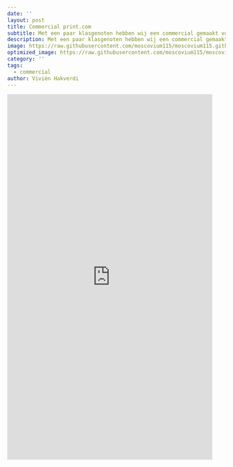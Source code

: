 ```yaml
---
date: ''
layout: post
title: Commercial print.com
subtitle: Met een paar klasgenoten hebben wij een commercial gemaakt voor de opdrachtgever print.com. Ik heb geholpen met het filmen en heb het gemonteerd tot een geheel.
description: Met een paar klasgenoten hebben wij een commercial gemaakt voor de opdrachtgever print.com. Ik heb geholpen met het filmen en heb het gemonteerd tot een geheel.
image: https://raw.githubusercontent.com/moscovium115/moscovium115.github.io/master/assets/img/Screenshot%20from%202022-12-03%2014-24-07.png
optimized_image: https://raw.githubusercontent.com/moscovium115/moscovium115.github.io/master/assets/img/Screenshot%20from%202022-12-03%2014-24-07.png
category: ''
tags:
  - commercial
author: Vivièn Hakverdi
---
```

<iframe width="473" height="840" src="https://www.youtube.com/embed/NDfWauVSjwI" title="Commercial Print.com" frameborder="0" allow="accelerometer; autoplay; clipboard-write; encrypted-media; gyroscope; picture-in-picture" allowfullscreen></iframe>
